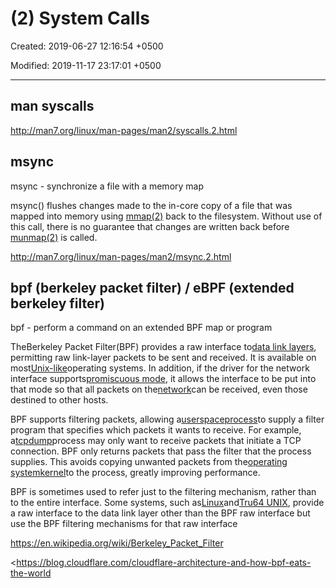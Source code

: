 # (2) System Calls

Created: 2019-06-27 12:16:54 +0500

Modified: 2019-11-17 23:17:01 +0500

---

## man syscalls

<http://man7.org/linux/man-pages/man2/syscalls.2.html>

## msync

msync - synchronize a file with a memory map

msync() flushes changes made to the in-core copy of a file that was mapped into memory using [mmap(2)](http://man7.org/linux/man-pages/man2/mmap.2.html) back to the filesystem. Without use of this call, there is no guarantee that changes are written back before [munmap(2)](http://man7.org/linux/man-pages/man2/munmap.2.html) is called.

<http://man7.org/linux/man-pages/man2/msync.2.html>

## bpf (berkeley packet filter) / eBPF (extended berkeley filter)

bpf - perform a command on an extended BPF map or program

TheBerkeley Packet Filter(BPF) provides a raw interface to[data link layers](https://en.wikipedia.org/wiki/Data_link_layer), permitting raw link-layer packets to be sent and received. It is available on most[Unix-like](https://en.wikipedia.org/wiki/Unix-like)operating systems. In addition, if the driver for the network interface supports[promiscuous mode](https://en.wikipedia.org/wiki/Promiscuous_mode), it allows the interface to be put into that mode so that all packets on the[network](https://en.wikipedia.org/wiki/Computer_network)can be received, even those destined to other hosts.

BPF supports filtering packets, allowing a[userspace](https://en.wikipedia.org/wiki/Userspace)[process](https://en.wikipedia.org/wiki/Process_(computer_science))to supply a filter program that specifies which packets it wants to receive. For example, a[tcpdump](https://en.wikipedia.org/wiki/Tcpdump)process may only want to receive packets that initiate a TCP connection. BPF only returns packets that pass the filter that the process supplies. This avoids copying unwanted packets from the[operating system](https://en.wikipedia.org/wiki/Operating_system)[kernel](https://en.wikipedia.org/wiki/Kernel_(computer_science))to the process, greatly improving performance.

BPF is sometimes used to refer just to the filtering mechanism, rather than to the entire interface. Some systems, such as[Linux](https://en.wikipedia.org/wiki/Linux)and[Tru64 UNIX](https://en.wikipedia.org/wiki/Tru64_UNIX), provide a raw interface to the data link layer other than the BPF raw interface but use the BPF filtering mechanisms for that raw interface

<https://en.wikipedia.org/wiki/Berkeley_Packet_Filter>

<https://blog.cloudflare.com/cloudflare-architecture-and-how-bpf-eats-the-world
